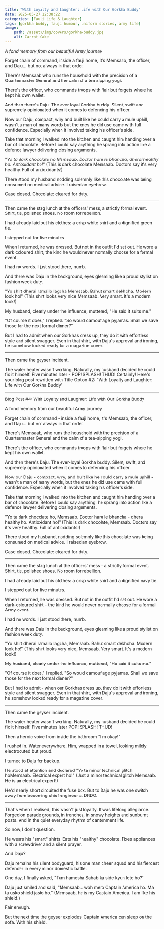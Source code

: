 ```yaml
---
title: "With Loyalty and Laughter: Life with Our Gorkha Buddy"
date: 2025-05-27 12:38:22
categories: [Fauji Life & Laughter]
tags: [gorkha buddy, fauji humour, uniform stories, army life]
image:
    path: /assets/img/covers/gorkha-buddy.jpg
    alt: Carrot Cake
---
```


*A fond memory from our beautiful Army journey*

Forget chain of command, inside a fauji home, it's Memsaab, the officer, and Daju... but not always in that order.

There's Memsaab who runs the household with the precision of a Quartermaster General and the calm of a tea sipping yogi.

There's the officer, who commands troops with flair but forgets where he kept his own wallet.

And then there's Daju. The ever loyal Gorkha buddy. Silent, swift and supremely opinionated when it comes to defending his officer.

Now our Daju, compact, wiry and built like he could carry a mule uphill, wasn't a man of many words but the ones he did use came with full confidence. Especially when it involved taking his officer's side.

Take that morning I walked into the kitchen and caught him handing over a bar of chocolate. Before I could say anything he sprang into action like a defence lawyer delivering closing arguments.

"*Yo ta dark chocolate ho Memsaab. Doctor haru le bhancha, dherai healthy ho. Antioxidant ho!*"
(This is dark chocolate Memsaab. Doctors say it's very healthy. Full of antioxidants!)

There stood my husband nodding solemnly like this chocolate was being consumed on medical advice. I raised an eyebrow.

Case closed. Chocolate: cleared for duty.

---

Then came the stag lunch at the officers' mess, a strictly formal event. Shirt, tie, polished shoes. No room for rebellion.

I had already laid out his clothes: a crisp white shirt and a dignified green tie.

I stepped out for five minutes.

When I returned, he was dressed. But not in the outfit I'd set out. He wore a dark coloured shirt, the kind he would never normally choose for a formal event.

I had no words. I just stood there, numb.

And there was Daju in the background, eyes gleaming like a proud stylist on fashion week duty.

"Yo shirt dherai ramailo lagcha Memsaab. Bahut smart dekhcha. Modern look ho!"
(This shirt looks very nice Memsaab. Very smart. It's a modern look!)

My husband, clearly under the influence, muttered, "He said it suits me."

"Of course it does," I replied. "So would camouflage pyjamas. Shall we save those for the next formal dinner?"

But I had to admit,when our Gorkhas dress up, they do it with effortless style and silent swagger. Even in that shirt, with Daju's approval and ironing, he somehow looked ready for a magazine cover.

---

Then came the geyser incident.

The water heater wasn't working. Naturally, my husband decided he could fix it himself. Five minutes later - POP! SPLASH! THUD!
Certainly! Here's your blog post rewritten with Title Option #2:
"With Loyalty and Laughter: Life with Our Gorkha Buddy"

---

Blog Post #4: With Loyalty and Laughter: Life with Our Gorkha Buddy

A fond memory from our beautiful Army journey

Forget chain of command - inside a fauji home, it's Memsaab, the officer, and Daju... but not always in that order.

There's Memsaab, who runs the household with the precision of a Quartermaster General and the calm of a tea-sipping yogi.

There's the officer, who commands troops with flair but forgets where he kept his own wallet.

And then there's Daju.
The ever-loyal Gorkha buddy.
Silent, swift, and supremely opinionated when it comes to defending his officer.

Now our Daju - compact, wiry, and built like he could carry a mule uphill - wasn't a man of many words, but the ones he did use came with full confidence. Especially when it involved taking his officer's side.

Take that morning I walked into the kitchen and caught him handing over a bar of chocolate. Before I could say anything, he sprang into action like a defence lawyer delivering closing arguments.

"Yo ta dark chocolate ho, Memsaab. Doctor haru le bhancha - dherai healthy ho. Antioxidant ho!"
(This is dark chocolate, Memsaab. Doctors say it's very healthy. Full of antioxidants!)

There stood my husband, nodding solemnly like this chocolate was being consumed on medical advice. I raised an eyebrow.

Case closed. Chocolate: cleared for duty.

---

Then came the stag lunch at the officers' mess - a strictly formal event. Shirt, tie, polished shoes. No room for rebellion.

I had already laid out his clothes: a crisp white shirt and a dignified navy tie.

I stepped out for five minutes.

When I returned, he was dressed. But not in the outfit I'd set out. He wore a dark-coloured shirt - the kind he would never normally choose for a formal Army event.

I had no words. I just stood there, numb.

And there was Daju in the background, eyes gleaming like a proud stylist on fashion week duty.

"Yo shirt dherai ramailo lagcha, Memsaab. Bahut smart dekhcha. Modern look ho!"
(This shirt looks very nice, Memsaab. Very smart. It's a modern look!)

My husband, clearly under the influence, muttered, "He said it suits me."

"Of course it does," I replied. "So would camouflage pyjamas. Shall we save those for the next formal dinner?"

But I had to admit - when our Gorkhas dress up, they do it with effortless style and silent swagger. Even in that shirt, with Daju's approval and ironing, he somehow looked ready for a magazine cover.

---

Then came the geyser incident.

The water heater wasn't working. Naturally, my husband decided he could fix it himself. Five minutes later POP! SPLASH! THUD!

Then a heroic voice from inside the bathroom  "I'm okay!"

I rushed in. Water everywhere. Him, wrapped in a towel, looking mildly electrocuted but proud.

I turned to Daju for backup.

He stood at attention and declared
"Yo ta minor technical glitch hoMemsaab. Electrical expert ho!"
(Just a minor technical glitch Memsaab. He is an electrical expert!)

He'd nearly short circuited the fuse box. But to Daju he was one switch away from becoming chief engineer at DRDO.

---

That's when I realised, this wasn't just loyalty. It was lifelong allegiance.
Forged on parade grounds, in trenches, in snowy heights and sunburnt posts. And in the quiet everyday rhythm of cantonment life.

So now, I don't question.

He wears his "smart" shirts. Eats his "healthy" chocolate. Fixes appliances with a screwdriver and a silent prayer.

And Daju?

Daju remains his silent bodyguard, his one man cheer squad and his fiercest defender in every minor domestic battle.

One day, I finally asked, "Tum hamesha Sahab ka side kyun lete ho?"

Daju just smiled and said,
"Memsaab... woh mero Captain America ho. Ma ta usko shield jasto ho."
(Memsaab, he is my Captain America. I am like his shield.)

Fair enough.

But the next time the geyser explodes, Captain America can sleep on the sofa. With his shield.

